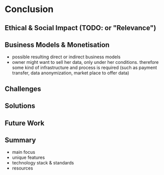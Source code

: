 Conclusion
==========================================



## Ethical & Social Impact (TODO: or "Relevance")



## Business Models & Monetisation

+   possible resulting direct or indirect business models
+   owner might want to sell her data, only under her conditions. therefore some kind of 
    infrastructure and process is required (such as payment transfer, data anonymization, market
    place to offer data)



## Challenges



## Solutions



## Future Work



## Summary

+   main focus 
+   unique features
+   technology stack & standards
+   resources
